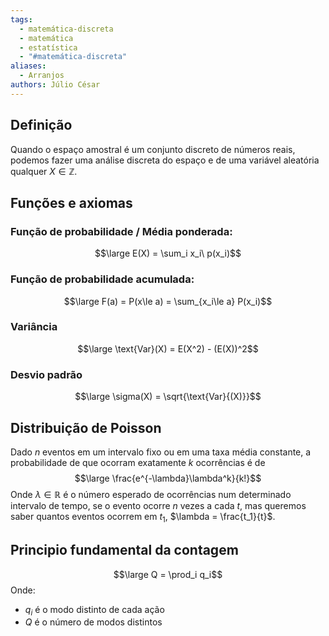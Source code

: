 ```yaml
---
tags:
  - matemática-discreta
  - matemática
  - estatística
  - "#matemática-discreta"
aliases:
  - Arranjos
authors: Júlio César
---
```

## Definição

Quando o espaço amostral é um conjunto discreto de números reais, podemos fazer uma análise discreta do espaço e de uma variável aleatória qualquer $X \in \mathbb{Z}$.

## Funções e axiomas
### Função de probabilidade / Média ponderada:

$$\large E(X) = \sum_i x_i\ p(x_i)$$
### Função de probabilidade acumulada:
$$\large F(a) = P(x\le a) = \sum_{x_i\le a} P(x_i)$$
### Variância
$$\large \text{Var}(X) = E(X^2) - (E(X))^2$$
### Desvio padrão
$$\large \sigma(X) = \sqrt{\text{Var}{(X)}}$$

## Distribuição de Poisson

Dado $n$ eventos em um intervalo fixo ou em uma taxa média constante, a probabilidade de que ocorram exatamente $k$ ocorrências é de
$$\large \frac{e^{-\lambda}\lambda^k}{k!}$$
Onde $\lambda \in \mathbb{R}$ é o número esperado de ocorrências num determinado intervalo de tempo, se o evento ocorre $n$ vezes a cada $t$, mas queremos saber quantos eventos ocorrem em $t_1$, $\lambda = \frac{t_1}{t}$. 

## Principio fundamental da contagem

$$\large Q = \prod_i q_i$$
Onde:
- $q_i$ é o modo distinto de cada ação
- $Q$ é o número de modos distintos

